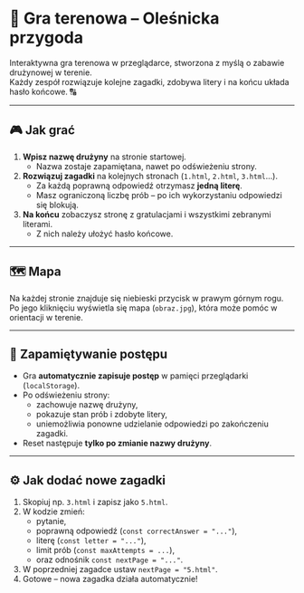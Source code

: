 # 🧩 Gra terenowa – Oleśnicka przygoda

Interaktywna gra terenowa w przeglądarce, stworzona z myślą o zabawie drużynowej w terenie.  
Każdy zespół rozwiązuje kolejne zagadki, zdobywa litery i na końcu układa hasło końcowe. 🔠

---

## 🎮 Jak grać

1. **Wpisz nazwę drużyny** na stronie startowej.  
   - Nazwa zostaje zapamiętana, nawet po odświeżeniu strony.  
2. **Rozwiązuj zagadki** na kolejnych stronach (`1.html`, `2.html`, `3.html`…).  
   - Za każdą poprawną odpowiedź otrzymasz **jedną literę**.  
   - Masz ograniczoną liczbę prób – po ich wykorzystaniu odpowiedzi się blokują.  
3. **Na końcu** zobaczysz stronę z gratulacjami i wszystkimi zebranymi literami.  
   - Z nich należy ułożyć hasło końcowe.

---

## 🗺️ Mapa

Na każdej stronie znajduje się niebieski przycisk w prawym górnym rogu.  
Po jego kliknięciu wyświetla się mapa (`obraz.jpg`), która może pomóc w orientacji w terenie.

---

## 💾 Zapamiętywanie postępu

- Gra **automatycznie zapisuje postęp** w pamięci przeglądarki (`localStorage`).
- Po odświeżeniu strony:
  - zachowuje nazwę drużyny,  
  - pokazuje stan prób i zdobyte litery,  
  - uniemożliwia ponowne udzielanie odpowiedzi po zakończeniu zagadki.
- Reset następuje **tylko po zmianie nazwy drużyny**.

---

## ⚙️ Jak dodać nowe zagadki

1. Skopiuj np. `3.html` i zapisz jako `5.html`.  
2. W kodzie zmień:
   - pytanie,  
   - poprawną odpowiedź (`const correctAnswer = "..."`),  
   - literę (`const letter = "..."`),  
   - limit prób (`const maxAttempts = ...`),  
   - oraz odnośnik `const nextPage = "..."`.  
3. W poprzedniej zagadce ustaw `nextPage = "5.html"`.  
4. Gotowe – nowa zagadka działa automatycznie!  




